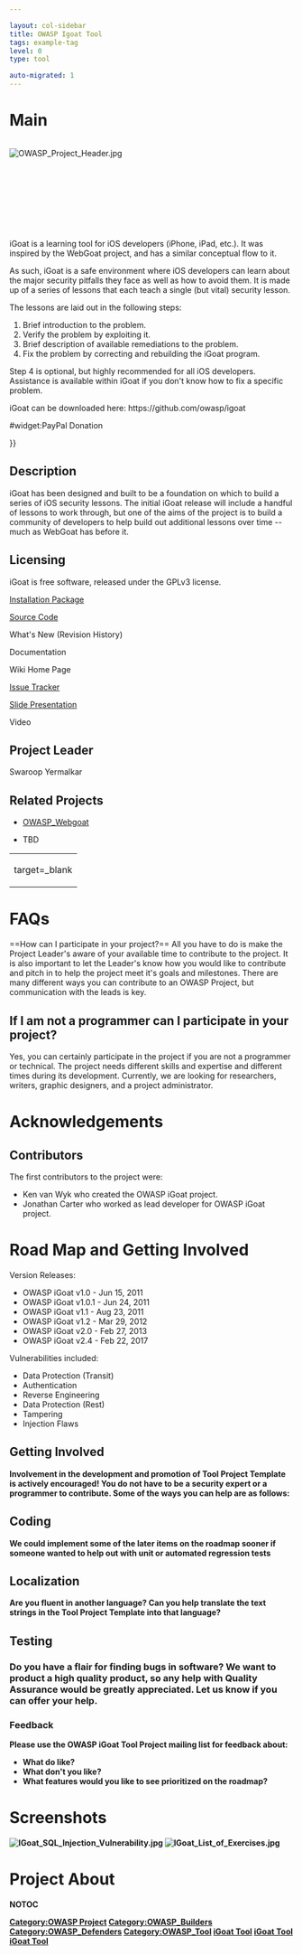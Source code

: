 ```yaml
---

layout: col-sidebar
title: OWASP Igoat Tool
tags: example-tag
level: 0
type: tool

auto-migrated: 1
---
```

# Main

<div style="width:100%;height:160px;border:0,margin:0;overflow: hidden;">

![OWASP_Project_Header.jpg](OWASP_Project_Header.jpg
"OWASP_Project_Header.jpg")

</div>

<table>
<tbody>
<tr class="odd">
<p>iGoat is a learning tool for iOS developers (iPhone, iPad, etc.). It was inspired by the WebGoat project, and has a similar conceptual flow to it.</p>
<p>As such, iGoat is a safe environment where iOS developers can learn about the major security pitfalls they face as well as how to avoid them. It is made up of a series of lessons that each teach a single (but vital) security lesson.</p>
<p>The lessons are laid out in the following steps:</p>
<ol>
<li>Brief introduction to the problem.</li>
<li>Verify the problem by exploiting it.</li>
<li>Brief description of available remediations to the problem.</li>
<li>Fix the problem by correcting and rebuilding the iGoat program.</li>
</ol>
<p>Step 4 is optional, but highly recommended for all iOS developers. Assistance is available within iGoat if you don't know how to fix a specific problem.</p>
<p>iGoat can be downloaded here: https://github.com/owasp/igoat</p>
<p>#widget:PayPal Donation</p></td>
<td><p>target=_blank</p></td>
<p>}}</p>
<h2 id="description">Description</h2>
<p>iGoat has been designed and built to be a foundation on which to build a series of iOS security lessons. The initial iGoat release will include a handful of lessons to work through, but one of the aims of the project is to build a community of developers to help build out additional lessons over time -- much as WebGoat has before it.</p>
<h2 id="licensing">Licensing</h2>
<p>iGoat is free software, released under the GPLv3 license.</p></td>
<p><a href="https://github.com/OWASP/igoat">Installation Package</a></p>
<p><a href="https://github.com/owasp/igoat">Source Code</a></p>
<p>What's New (Revision History)</p>
<p>Documentation</p>
<p>Wiki Home Page</p>
<p><a href="https://github.com/owasp/igoat/issues">Issue Tracker</a></p>
<p><a href="https://www.owasp.org/images/3/30/Igoat_preso.ppt">Slide Presentation</a></p>
<p>Video</p>
<h2 id="project_leader">Project Leader</h2>
<p>Swaroop Yermalkar</p>
<h2 id="related_projects">Related Projects</h2>
<ul>
<li><a href="https://www.owasp.org/index.php/Category:OWASP_WebGoat_Project#tab=Main">OWASP_Webgoat</a></li>
</ul></td>
<ul>
<li>TBD</li>
</ul></td>
</tr>
</tbody>
</table>

# FAQs

\==How can I participate in your project?== All you have to do is make
the Project Leader's aware of your available time to contribute to the
project. It is also important to let the Leader's know how you would
like to contribute and pitch in to help the project meet it's goals and
milestones. There are many different ways you can contribute to an OWASP
Project, but communication with the leads is key.

## If I am not a programmer can I participate in your project?

Yes, you can certainly participate in the project if you are not a
programmer or technical. The project needs different skills and
expertise and different times during its development. Currently, we are
looking for researchers, writers, graphic designers, and a project
administrator.

# Acknowledgements

## Contributors

The first contributors to the project were:

  - Ken van Wyk who created the OWASP iGoat project.
  - Jonathan Carter who worked as lead developer for OWASP iGoat
    project.

# Road Map and Getting Involved

Version Releases:

  - OWASP iGoat v1.0 - Jun 15, 2011
  - OWASP iGoat v1.0.1 - Jun 24, 2011
  - OWASP iGoat v1.1 - Aug 23, 2011
  - OWASP iGoat v1.2 - Mar 29, 2012
  - OWASP iGoat v2.0 - Feb 27, 2013
  - OWASP iGoat v2.4 - Feb 22, 2017

Vulnerabilities included:

  - Data Protection (Transit)
  - Authentication
  - Reverse Engineering
  - Data Protection (Rest)
  - Tampering
  - Injection Flaws<strong><strong>

## Getting Involved

Involvement in the development and promotion of Tool Project Template is
actively encouraged\! You do not have to be a security expert or a
programmer to contribute. Some of the ways you can help are as follows:

## Coding

We could implement some of the later items on the roadmap sooner if
someone wanted to help out with unit or automated regression tests

## Localization

Are you fluent in another language? Can you help translate the text
strings in the <strong>Tool Project Template</strong> into that
language?

## Testing

### Do you have a flair for finding bugs in software? We want to product a high quality product, so any help with Quality Assurance would be greatly appreciated. Let us know if you can offer your help.



### Feedback

Please use the OWASP iGoat Tool Project mailing list for feedback about:

  - What do like?
  - What don't you like?
  - What features would you like to see prioritized on the roadmap?

# Screenshots

![IGoat_SQL_Injection_Vulnerability.jpg](IGoat_SQL_Injection_Vulnerability.jpg
"IGoat_SQL_Injection_Vulnerability.jpg")
![IGoat_List_of_Exercises.jpg](IGoat_List_of_Exercises.jpg
"IGoat_List_of_Exercises.jpg")

# Project About

__NOTOC__ <headertabs></headertabs>

[Category:OWASP Project](Category:OWASP_Project "wikilink")
[Category:OWASP_Builders](Category:OWASP_Builders "wikilink")
[Category:OWASP_Defenders](Category:OWASP_Defenders "wikilink")
[Category:OWASP_Tool](Category:OWASP_Tool "wikilink") [iGoat
Tool](Category:Projects "wikilink") [iGoat
Tool](Category:Lab_Projects "wikilink") [iGoat
Tool](Category:OWASP_iGoat_Tool_Project "wikilink")
